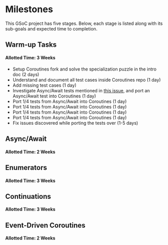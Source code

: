 # Milestones

This GSoC project has five stages. Below, each stage is listed along with its sub-goals and expected time to completion.

## Warm-up Tasks
#### Allotted Time: 3 Weeks
- Setup Coroutines fork and solve the specialization puzzle in the intro doc (2 days)
- Understand and document all test cases inside Coroutines repo (1 day)
- Add missing test cases (1 day)
- Investigate Async/Await tests mentioned in [this issue](https://github.com/storm-enroute/coroutines/issues/15), and port an Async/Await test into Coroutines (1 day)
- Port 1/4 tests from Async/Await into Coroutines (1 day)
- Port 1/4 tests from Async/Await into Coroutines (1 day)
- Port 1/4 tests from Async/Await into Coroutines (1 day)
- Port 1/4 tests from Async/Await into Coroutines (1 day)
- Fix issues discovered while porting the tests over (1-5 days)

## Async/Await
#### Allotted Time: 2 Weeks

## Enumerators
#### Allotted Time: 3 Weeks

## Continuations
#### Allotted Time: 3 Weeks

## Event-Driven Coroutines
#### Allotted Time: 2 Weeks
